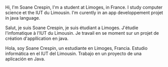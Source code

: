 Hi, I'm Soane Crespin, I'm a student at Limoges, in France.
I study computer science et the IUT du Limousin.
I'm curently in an app developpement projet in java language.

Salut, je suis Soane Crespin, je suis étudiant a Limoges.
J'étudie l'infomatique à l'IUT du Limousin.
Je travail en se moment sur un projet de création d'appllication en java.

Hola, soy Soane Crespin, un estudiante en Limoges, Francia.
Estudio informática en el IUT del Limousin.
Trabajo en un proyecto de una aplicación en Java.

<!---
SCrespin/SCrespin is a ✨ special ✨ repository because its `README.md` (this file) appears on your GitHub profile.
You can click the Preview link to take a look at your changes.
--->
